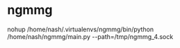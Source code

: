 # ngmmg

nohup /home/nash/.virtualenvs/ngmmg/bin/python /home/nash/ngmmg/main.py --path=/tmp/ngmmg_4.sock